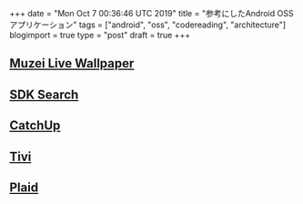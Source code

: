 +++
date = "Mon Oct  7 00:36:46 UTC 2019"
title = "参考にしたAndroid OSSアプリケーション"
tags = ["android", "oss", "codereading", "architecture"]
blogimport = true
type = "post"
draft = true
+++

## [Muzei Live Wallpaper](https://github.com/romannurik/muzei)

## [SDK Search](https://github.com/JakeWharton/SdkSearch)

## [CatchUp](https://github.com/ZacSweers/CatchUp)

## [Tivi](https://github.com/chrisbanes/tivi)

## [Plaid](https://github.com/android/plaid)